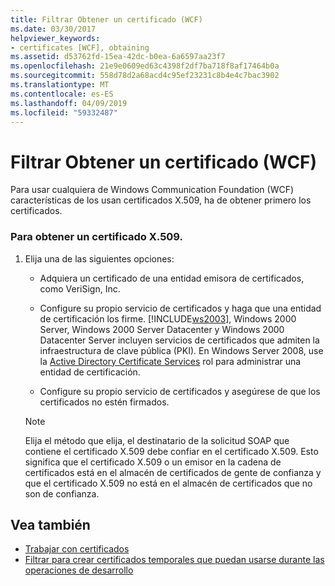 ```yaml
---
title: Filtrar Obtener un certificado (WCF)
ms.date: 03/30/2017
helpviewer_keywords:
- certificates [WCF], obtaining
ms.assetid: d53762fd-15ea-42dc-b0ea-6a6597aa23f7
ms.openlocfilehash: 21e9e0609ed63c4398f2df7ba718f8af17464b0a
ms.sourcegitcommit: 558d78d2a68acd4c95ef23231c8b4e4c7bac3902
ms.translationtype: MT
ms.contentlocale: es-ES
ms.lasthandoff: 04/09/2019
ms.locfileid: "59332487"
---
```

# <a name="how-to-obtain-a-certificate-wcf"></a>Filtrar Obtener un certificado (WCF)
Para usar cualquiera de Windows Communication Foundation (WCF) características de los usan certificados X.509, ha de obtener primero los certificados.  
  
### <a name="to-obtain-an-x509-certificate"></a>Para obtener un certificado X.509.  
  
1. Elija una de las siguientes opciones:  
  
    -   Adquiera un certificado de una entidad emisora de certificados, como VeriSign, Inc.  
  
    -   Configure su propio servicio de certificados y haga que una entidad de certificación los firme. [!INCLUDE[ws2003](../../../../includes/ws2003-md.md)], Windows 2000 Server, Windows 2000 Server Datacenter y Windows 2000 Datacenter Server incluyen servicios de certificados que admiten la infraestructura de clave pública (PKI). En Windows Server 2008, use la [Active Directory Certificate Services](https://go.microsoft.com/fwlink/?LinkID=153483) rol para administrar una entidad de certificación.  
  
    -   Configure su propio servicio de certificados y asegúrese de que los certificados no estén firmados.  
  
    > [!NOTE]
    >  Elija el método que elija, el destinatario de la solicitud SOAP que contiene el certificado X.509 debe confiar en el certificado X.509. Esto significa que el certificado X.509 o un emisor en la cadena de certificados está en el almacén de certificados de gente de confianza y que el certificado X.509 no está en el almacén de certificados que no son de confianza.  
  
## <a name="see-also"></a>Vea también

- [Trabajar con certificados](../../../../docs/framework/wcf/feature-details/working-with-certificates.md)
- [Filtrar para crear certificados temporales que puedan usarse durante las operaciones de desarrollo](../../../../docs/framework/wcf/feature-details/how-to-create-temporary-certificates-for-use-during-development.md)

